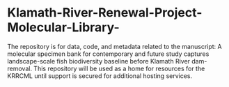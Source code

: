 # Klamath-River-Renewal-Project-Molecular-Library-
The repository is for data, code, and metadata related to the manuscript: A molecular specimen bank for contemporary and future study captures landscape-scale fish biodiversity baseline before Klamath River dam-removal. This repository will be used as a home for resources for the KRRCML until support is secured for additional hosting services.
